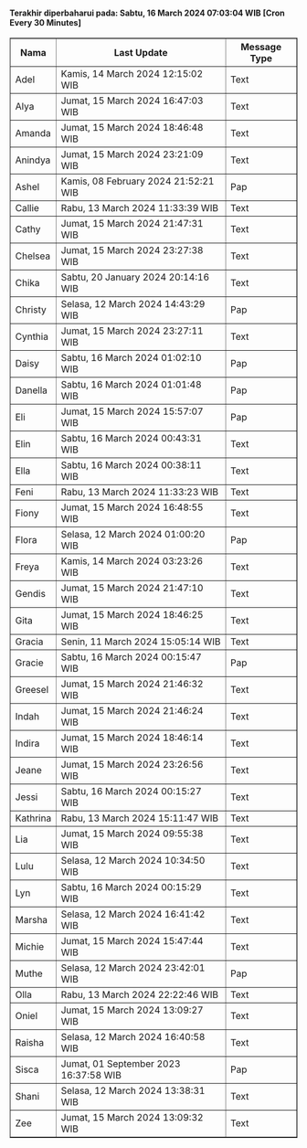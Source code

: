 #### Terakhir diperbaharui pada: Sabtu, 16 March 2024 07:03:04 WIB [Cron Every 30 Minutes]

<table border='1'><tr><th>Nama</th><th>Last Update</th><th>Message Type</th></tr><tr><td>Adel</td><td>Kamis, 14 March 2024 12:15:02 WIB</td><td>Text</td></tr><tr><td>Alya</td><td>Jumat, 15 March 2024 16:47:03 WIB</td><td>Text</td></tr><tr><td>Amanda</td><td>Jumat, 15 March 2024 18:46:48 WIB</td><td>Text</td></tr><tr><td>Anindya</td><td>Jumat, 15 March 2024 23:21:09 WIB</td><td>Text</td></tr><tr><td>Ashel</td><td>Kamis, 08 February 2024 21:52:21 WIB</td><td>Pap</td></tr><tr><td>Callie</td><td>Rabu, 13 March 2024 11:33:39 WIB</td><td>Text</td></tr><tr><td>Cathy</td><td>Jumat, 15 March 2024 21:47:31 WIB</td><td>Text</td></tr><tr><td>Chelsea</td><td>Jumat, 15 March 2024 23:27:38 WIB</td><td>Text</td></tr><tr><td>Chika</td><td>Sabtu, 20 January 2024 20:14:16 WIB</td><td>Text</td></tr><tr><td>Christy</td><td>Selasa, 12 March 2024 14:43:29 WIB</td><td>Pap</td></tr><tr><td>Cynthia</td><td>Jumat, 15 March 2024 23:27:11 WIB</td><td>Text</td></tr><tr><td>Daisy</td><td>Sabtu, 16 March 2024 01:02:10 WIB</td><td>Pap</td></tr><tr><td>Danella</td><td>Sabtu, 16 March 2024 01:01:48 WIB</td><td>Pap</td></tr><tr><td>Eli</td><td>Jumat, 15 March 2024 15:57:07 WIB</td><td>Pap</td></tr><tr><td>Elin</td><td>Sabtu, 16 March 2024 00:43:31 WIB</td><td>Text</td></tr><tr><td>Ella</td><td>Sabtu, 16 March 2024 00:38:11 WIB</td><td>Text</td></tr><tr><td>Feni</td><td>Rabu, 13 March 2024 11:33:23 WIB</td><td>Text</td></tr><tr><td>Fiony</td><td>Jumat, 15 March 2024 16:48:55 WIB</td><td>Text</td></tr><tr><td>Flora</td><td>Selasa, 12 March 2024 01:00:20 WIB</td><td>Pap</td></tr><tr><td>Freya</td><td>Kamis, 14 March 2024 03:23:26 WIB</td><td>Text</td></tr><tr><td>Gendis</td><td>Jumat, 15 March 2024 21:47:10 WIB</td><td>Text</td></tr><tr><td>Gita</td><td>Jumat, 15 March 2024 18:46:25 WIB</td><td>Text</td></tr><tr><td>Gracia</td><td>Senin, 11 March 2024 15:05:14 WIB</td><td>Text</td></tr><tr><td>Gracie</td><td>Sabtu, 16 March 2024 00:15:47 WIB</td><td>Pap</td></tr><tr><td>Greesel</td><td>Jumat, 15 March 2024 21:46:32 WIB</td><td>Text</td></tr><tr><td>Indah</td><td>Jumat, 15 March 2024 21:46:24 WIB</td><td>Text</td></tr><tr><td>Indira</td><td>Jumat, 15 March 2024 18:46:14 WIB</td><td>Text</td></tr><tr><td>Jeane</td><td>Jumat, 15 March 2024 23:26:56 WIB</td><td>Text</td></tr><tr><td>Jessi</td><td>Sabtu, 16 March 2024 00:15:27 WIB</td><td>Text</td></tr><tr><td>Kathrina</td><td>Rabu, 13 March 2024 15:11:47 WIB</td><td>Text</td></tr><tr><td>Lia</td><td>Jumat, 15 March 2024 09:55:38 WIB</td><td>Text</td></tr><tr><td>Lulu</td><td>Selasa, 12 March 2024 10:34:50 WIB</td><td>Text</td></tr><tr><td>Lyn</td><td>Sabtu, 16 March 2024 00:15:29 WIB</td><td>Text</td></tr><tr><td>Marsha</td><td>Selasa, 12 March 2024 16:41:42 WIB</td><td>Text</td></tr><tr><td>Michie</td><td>Jumat, 15 March 2024 15:47:44 WIB</td><td>Text</td></tr><tr><td>Muthe</td><td>Selasa, 12 March 2024 23:42:01 WIB</td><td>Pap</td></tr><tr><td>Olla</td><td>Rabu, 13 March 2024 22:22:46 WIB</td><td>Text</td></tr><tr><td>Oniel</td><td>Jumat, 15 March 2024 13:09:27 WIB</td><td>Text</td></tr><tr><td>Raisha</td><td>Selasa, 12 March 2024 16:40:58 WIB</td><td>Text</td></tr><tr><td>Sisca</td><td>Jumat, 01 September 2023 16:37:58 WIB</td><td>Pap</td></tr><tr><td>Shani</td><td>Selasa, 12 March 2024 13:38:31 WIB</td><td>Text</td></tr><tr><td>Zee</td><td>Jumat, 15 March 2024 13:09:32 WIB</td><td>Text</td></tr></table>